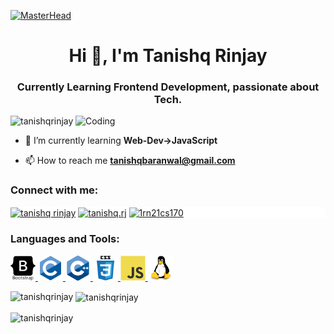 [![MasterHead](https://www.dronahq.com/wp-content/uploads/2022/03/banner-database-gui.svg)](https://tanishqrinjay.io)
<h1 align="center">Hi 👋, I'm Tanishq Rinjay</h1>
<h3 align="center">Currently Learning Frontend Development, passionate about Tech.</h3>
<img align="right" alt="Coding" width="400" src="https://cdn.dribbble.com/users/1162077/screenshots/3848914/programmer.gif">


<p align="left"> <img src="https://komarev.com/ghpvc/?username=tanishqrinjay&label=Profile%20views&color=0e75b6&style=flat" alt="tanishqrinjay" /> </p>

- 🌱 I’m currently learning **Web-Dev->JavaScript**

- 📫 How to reach me **tanishqbaranwal@gmail.com**

<h3 align="left">Connect with me:</h3>
<p align="left" style="background-color: rgb(255, 255, 255);">
<a href="https://linkedin.com/in/tanishq-rinjay-2885411a5" target="_blank"><img align="center" src="https://raw.githubusercontent.com/rahuldkjain/github-profile-readme-generator/master/src/images/icons/Social/linked-in-alt.svg" alt="tanishq rinjay" height="30" width="40" /></a>
<a href="https://instagram.com/tanishq.rj" target="_blank"><img align="center" src="https://raw.githubusercontent.com/rahuldkjain/github-profile-readme-generator/master/src/images/icons/Social/instagram.svg" alt="tanishq.rj" height="30" width="40" /></a>
<a href="https://www.codechef.com/users/s1rn21cs170" target="_blank"><img align="center" src="https://cdn.jsdelivr.net/npm/simple-icons@3.1.0/icons/codechef.svg" alt="1rn21cs170" height="30" width="40" /></a>
</p>

<h3 align="left">Languages and Tools:</h3>
<p align="left"> <a href="https://getbootstrap.com" target="_blank" rel="noreferrer"> <img src="https://raw.githubusercontent.com/devicons/devicon/master/icons/bootstrap/bootstrap-plain-wordmark.svg" alt="bootstrap" width="40" height="40"/> </a> <a href="https://www.cprogramming.com/" target="_blank" rel="noreferrer"> <img src="https://raw.githubusercontent.com/devicons/devicon/master/icons/c/c-original.svg" alt="c" width="40" height="40"/> </a> <a href="https://www.w3schools.com/cpp/" target="_blank" rel="noreferrer"> <img src="https://raw.githubusercontent.com/devicons/devicon/master/icons/cplusplus/cplusplus-original.svg" alt="cplusplus" width="40" height="40"/> </a> <a href="https://www.w3schools.com/css/" target="_blank" rel="noreferrer"> <img src="https://raw.githubusercontent.com/devicons/devicon/master/icons/css3/css3-original-wordmark.svg" alt="css3" width="40" height="40"/> </a> <a href="https://developer.mozilla.org/en-US/docs/Web/JavaScript" target="_blank" rel="noreferrer"> <img src="https://raw.githubusercontent.com/devicons/devicon/master/icons/javascript/javascript-original.svg" alt="javascript" width="40" height="40"/> </a> <a href="https://www.linux.org/" target="_blank" rel="noreferrer"> <img src="https://raw.githubusercontent.com/devicons/devicon/master/icons/linux/linux-original.svg" alt="linux" width="40" height="40"/> </a> </p>

<p><img align="left" src="https://github-readme-stats.vercel.app/api/top-langs?username=tanishqrinjay&show_icons=true&locale=en&layout=compact" alt="tanishqrinjay" /></p>

<p>&nbsp;<img align="center" src="https://github-readme-stats.vercel.app/api?username=tanishqrinjay&show_icons=true&locale=en" alt="tanishqrinjay" /></p>

<p><img align="center" src="https://github-readme-streak-stats.herokuapp.com/?user=tanishqrinjay&" alt="tanishqrinjay" /></p>
